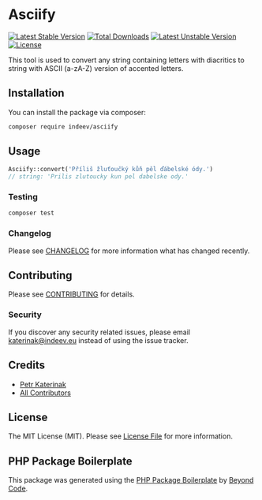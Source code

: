 # Asciify

[![Latest Stable Version](http://poser.pugx.org/indeev/asciify/v)](https://packagist.org/packages/indeev/asciify) [![Total Downloads](http://poser.pugx.org/indeev/asciify/downloads)](https://packagist.org/packages/indeev/asciify) [![Latest Unstable Version](http://poser.pugx.org/indeev/asciify/v/unstable)](https://packagist.org/packages/indeev/asciify) [![License](http://poser.pugx.org/indeev/asciify/license)](https://packagist.org/packages/indeev/asciify)

This tool is used to convert any string containing letters with diacritics to string with ASCII (a-zA-Z) version of accented letters.

## Installation

You can install the package via composer:

```bash
composer require indeev/asciify
```

## Usage

```php
Asciify::convert('Příliš žluťoučký kůň pěl ďábelské ódy.')
// string: 'Prilis zlutoucky kun pel dabelske ody.'
```

### Testing

```bash
composer test
```

### Changelog

Please see [CHANGELOG](CHANGELOG.md) for more information what has changed recently.

## Contributing

Please see [CONTRIBUTING](CONTRIBUTING.md) for details.

### Security

If you discover any security related issues, please email katerinak@indeev.eu instead of using the issue tracker.

## Credits

-   [Petr Katerinak](https://github.com/indeev)
-   [All Contributors](../../contributors)

## License

The MIT License (MIT). Please see [License File](LICENSE.md) for more information.

## PHP Package Boilerplate

This package was generated using the [PHP Package Boilerplate](https://laravelpackageboilerplate.com) by [Beyond Code](http://beyondco.de/).
